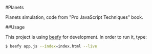 #Planets

Planets simulation, code from "Pro JavaScript Techniques" book.

##Usage

This project is using [beefy](http://didact.us/beefy/) for development. In order to run it, type:

``` bash
$ beefy app.js --index=index.html --live
```

